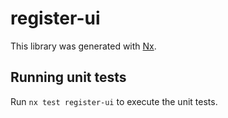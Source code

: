 # register-ui

This library was generated with [Nx](https://nx.dev).

## Running unit tests

Run `nx test register-ui` to execute the unit tests.
